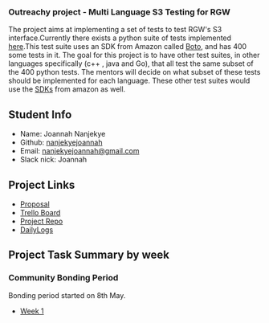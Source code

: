 ### Outreachy project - Multi Language S3 Testing for RGW 

The project aims at implementing  a set of tests to test  RGW's S3 interface.Currently there exists a python suite of tests implemented [here]((https://github.com/ceph/s3-tests)).This test suite uses an SDK from Amazon called [Boto]((https://aws.amazon.com/sdk-for-python/)), and has 400 some tests in it. The goal for this project is to have other test suites, in other languages specifically (c++ , java and Go), that all test the same subset of the 400 python tests. The mentors will decide on what subset of these tests should be implemented for each language. These other test suites would use the [SDKs]((https://aws.amazon.com/tools/)) from amazon as well. 

## Student Info

+ Name: Joannah Nanjekye
+ Github: [nanjekyejoannah](https://github.com/nanjekyejoannah)
+ Email: nanjekyejoannah@gmail.com
+ Slack nick: Joannah

## Project Links

+ [Proposal](https://docs.google.com/document/d/10lclL3q1kPiJ7hoSiius5ajgD4YX5m4Zp8HOaSva_bw/edit)
+ [Trello Board](https://trello.com/invite/b/etwTtnv4/0f37aaa4005c5452968b78de5b0538f8/outreachy-rgw-testing)
+ [Project Repo](https://github.com/nanjekyejoannah/s3-tests)
+ [DailyLogs](https://github.com/nanjekyejoannah/Outreachy-RGW-testing/blob/master/Daily%20Logs/logfile.md)

## Project Task Summary by week

### Community Bonding Period

Bonding period started on 8th May.

+ [Week 1](https://github.com/nanjekyejoannah/Outreachy-RGW-testing/blob/master/Community%20Bonding/week1.md)
